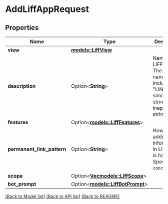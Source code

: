 # AddLiffAppRequest

## Properties

Name | Type | Description | Notes
------------ | ------------- | ------------- | -------------
**view** | [**models::LiffView**](LiffView.md) |  | 
**description** | Option<**String**> | Name of the LIFF app.  The LIFF app name can't include \"LINE\" or similar strings, or inappropriate strings.  | [optional]
**features** | Option<[**models::LiffFeatures**](LiffFeatures.md)> |  | [optional]
**permanent_link_pattern** | Option<**String**> | How additional information in LIFF URLs is handled. Specify `concat`.  | [optional]
**scope** | Option<[**Vec<models::LiffScope>**](LiffScope.md)> |  | [optional]
**bot_prompt** | Option<[**models::LiffBotPrompt**](LiffBotPrompt.md)> |  | [optional]

[[Back to Model list]](../README.md#documentation-for-models) [[Back to API list]](../README.md#documentation-for-api-endpoints) [[Back to README]](../README.md)


